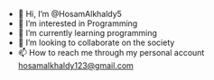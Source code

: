 - 👋 Hi, I’m @HosamAlkhaldy5
- 👀 I’m interested in Programming
- 🌱 I’m currently learning programming
- 💞️ I’m looking to collaborate on the society
- 📫 How to reach me
  through my personal account
  hosamalkhaldy123@gmail.com
<!---
HosamAlkhaldy5/HosamAlkhaldy5 is a ✨ special ✨ repository because its `README.md` (this file) appears on your GitHub profile.
You can click the Preview link to take a look at your changes.
--->
